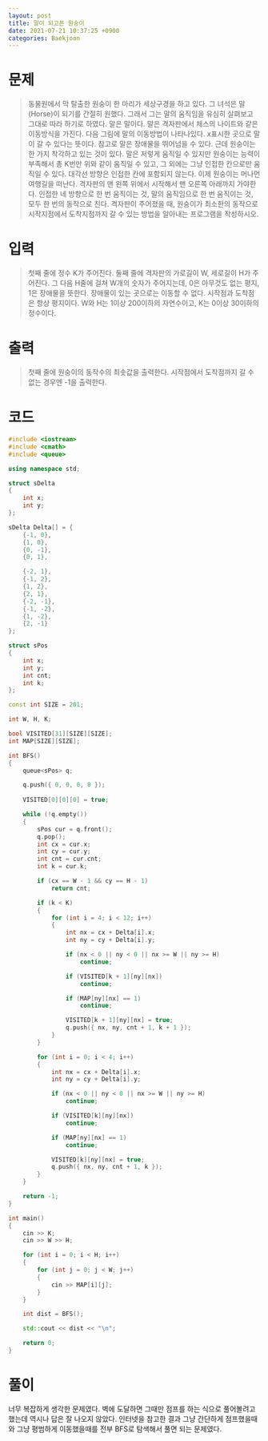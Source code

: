 ```yaml
---
layout: post
title: 말이 되고픈 원숭이
date: 2021-07-21 10:37:25 +0900
categories: Baekjoon
---
```


# 문제
> 동물원에서 막 탈출한 원숭이 한 마리가 세상구경을 하고 있다. 그 녀석은 말(Horse)이 되기를 간절히 원했다. 그래서 그는 말의 움직임을 유심히 살펴보고 그대로 따라 하기로 하였다. 말은 말이다. 말은 격자판에서 체스의 나이트와 같은 이동방식을 가진다. 다음 그림에 말의 이동방법이 나타나있다. x표시한 곳으로 말이 갈 수 있다는 뜻이다. 참고로 말은 장애물을 뛰어넘을 수 있다. 근데 원숭이는 한 가지 착각하고 있는 것이 있다. 말은 저렇게 움직일 수 있지만 원숭이는 능력이 부족해서 총 K번만 위와 같이 움직일 수 있고, 그 외에는 그냥 인접한 칸으로만 움직일 수 있다. 대각선 방향은 인접한 칸에 포함되지 않는다. 이제 원숭이는 머나먼 여행길을 떠난다. 격자판의 맨 왼쪽 위에서 시작해서 맨 오른쪽 아래까지 가야한다. 인접한 네 방향으로 한 번 움직이는 것, 말의 움직임으로 한 번 움직이는 것, 모두 한 번의 동작으로 친다. 격자판이 주어졌을 때, 원숭이가 최소한의 동작으로 시작지점에서 도착지점까지 갈 수 있는 방법을 알아내는 프로그램을 작성하시오.

# 입력
> 첫째 줄에 정수 K가 주어진다. 둘째 줄에 격자판의 가로길이 W, 세로길이 H가 주어진다. 그 다음 H줄에 걸쳐 W개의 숫자가 주어지는데, 0은 아무것도 없는 평지, 1은 장애물을 뜻한다. 장애물이 있는 곳으로는 이동할 수 없다. 시작점과 도착점은 항상 평지이다. W와 H는 1이상 200이하의 자연수이고, K는 0이상 30이하의 정수이다.

# 출력
> 첫째 줄에 원숭이의 동작수의 최솟값을 출력한다. 시작점에서 도착점까지 갈 수 없는 경우엔 -1을 출력한다.

# 코드
```c++
#include <iostream>
#include <cmath>
#include <queue>

using namespace std;

struct sDelta
{
	int x;
	int y;
};

sDelta Delta[] = {
	{-1, 0},
	{1, 0},
	{0, -1},
	{0, 1},

	{-2, 1},
	{-1, 2},
	{1, 2},
	{2, 1},
	{-2, -1},
	{-1, -2},
	{1, -2},
	{2, -1}
};

struct sPos
{
	int x;
	int y;
	int cnt;
	int k;
};

const int SIZE = 201;

int W, H, K;

bool VISITED[31][SIZE][SIZE];
int MAP[SIZE][SIZE];

int BFS()
{
	queue<sPos> q;

	q.push({ 0, 0, 0, 0 });
	
	VISITED[0][0][0] = true;

	while (!q.empty())
	{
		sPos cur = q.front();
		q.pop();
		int cx = cur.x;
		int cy = cur.y;
		int cnt = cur.cnt;
		int k = cur.k;

		if (cx == W - 1 && cy == H - 1)
			return cnt;

		if (k < K)
		{
			for (int i = 4; i < 12; i++)
			{
				int nx = cx + Delta[i].x;
				int ny = cy + Delta[i].y;

				if (nx < 0 || ny < 0 || nx >= W || ny >= H)
					continue;

				if (VISITED[k + 1][ny][nx])
					continue;

				if (MAP[ny][nx] == 1)
					continue;

				VISITED[k + 1][ny][nx] = true;
				q.push({ nx, ny, cnt + 1, k + 1 });
			}
		}

		for (int i = 0; i < 4; i++)
		{
			int nx = cx + Delta[i].x;
			int ny = cy + Delta[i].y;

			if (nx < 0 || ny < 0 || nx >= W || ny >= H)
				continue;

			if (VISITED[k][ny][nx])
				continue;

			if (MAP[ny][nx] == 1)
				continue;

			VISITED[k][ny][nx] = true;
			q.push({ nx, ny, cnt + 1, k });
		}
	}

	return -1;
}

int main()
{
	cin >> K;
	cin >> W >> H;

	for (int i = 0; i < H; i++)
	{
		for (int j = 0; j < W; j++)
		{
			cin >> MAP[i][j];
		}
	}

	int dist = BFS();

	std::cout << dist << "\n";

	return 0;
}
```

# 풀이
너무 복잡하게 생각한 문제였다. 벽에 도달하면 그때만 점프를 하는 식으로 풀어볼려고 했는데 역시나 답은 잘 나오지 않았다. 인터넷을 참고한 결과 그냥 간단하게 점프했을때와 그냥 평범하게 이동했을때를 전부 BFS로 탐색해서 풀면 되는 문제였다.